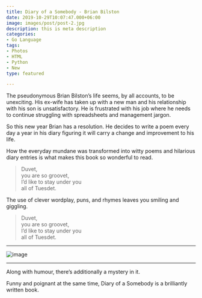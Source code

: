 ```yaml
---
title: Diary of a Somebody - Brian Bilston
date: 2019-10-29T10:07:47.000+06:00
image: images/post/post-2.jpg
description: this is meta description
categories:
- Go Language
tags:
- Photos
- HTML
- Python
- New
type: featured

---
```

The pseudonymous Brian Bilston’s life seems, by all accounts, to be unexciting. His ex-wife has taken up with a new man and his relationship with his son is unsatisfactory. He is frustrated with his job where he needs to continue struggling with spreadsheets and management jargon.

So this new year Brian has a resolution. He decides to write a poem every day a year in his diary figuring it will carry a change and improvement to his life.

How the everyday mundane was transformed into witty poems and hilarious diary entries is what makes this book so wonderful to read.

>  Duvet,  
>  you are so groovet,  
>  I’d like to stay under you  
>  all of Tuesdet.

The use of clever wordplay, puns, and rhymes leaves you smiling and giggling.

>  Duvet,  
>  you are so groovet,  
>  I’d like to stay under you  
>  all of Tuesdet.

<hr>

![image](../../images/post/post-1.jpg)

<hr>

Along with humour, there’s additionally a mystery in it.

Funny and poignant at the same time, Diary of a Somebody is a brilliantly written book.